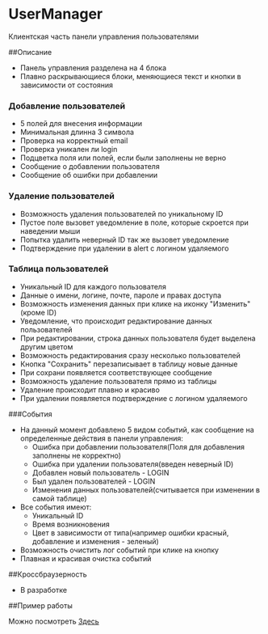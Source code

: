 UserManager
===========
Клиентская часть панели управления пользователями


##Описание
- Панель управления разделена на 4 блока
- Плавно раскрывающиеся блоки, меняющиеся текст и кнопки в зависимости от состояния

### Добавление пользователей
- 5 полей для внесения информации
- Минимальная длинна 3 символа
- Проверка на корректный email
- Проверка уникален ли login
- Подцветка поля или полей, если были заполнены не верно
- Сообщение о добавлении пользователя
- Сообщение об ошибки при добавлении


### Удаление пользователей
- Возможность удаления пользователей по уникальному ID
- Пустое поле вызовет уведомление в поле, которые скроется при наведении мыши
- Попытка удалить неверный ID так же вызовет уведомление
- Подтверждение при удалении в alert с логином удаляемого
 
### Таблица пользователей
- Уникальный ID для каждого пользователя
- Данные о имени, логине, почте, пароле и правах доступа
- Возможность изменения данных при клике на иконку "Изменить" (кроме ID)
- Уведомление, что происходит редактирование данных пользователей
- При редактировании, строка данных пользователя будет выделена другим цветом
- Возможность редактирования сразу несколько пользователей
- Кнопка "Сохранить" перезаписывает в таблицу новые данные
- При сохрани появляется соответствующее сообщение
- Возможность удаление пользователя прямо из таблицы
- Удаление происходит плавно и красиво
- При удалении появляется подтверждение с логином удаляемого

###События
- На данный момент добавлено 5 видом событий, как сообщение на определенные действия в панели управления:
  - Ошибка при добавлении пользователя(Поля для добавления заполнены не корректно)
  - Ошибка при удалении пользователя(введен неверный ID)
  - Добавлен новый пользователь - LOGIN
  - Был удален пользователей - LOGIN
  - Изменения данных пользователей(считывается при изменении в самой таблице)
- Все события имеют:
  - Уникальный ID
  - Время возникновения
  - Цвет в зависимости от типа(например ошибки красный, добавление и изменения - зеленый)
- Возможность очистить лог событий при клике на кнопку
- Плавная и красивая очистка событий

##Кроссбраузерность

 - В разработке

##Пример работы


Можно посмотреть <a href="http://example.web-ulyanov.ru/frontend/UserManager/">Здесь</a>

